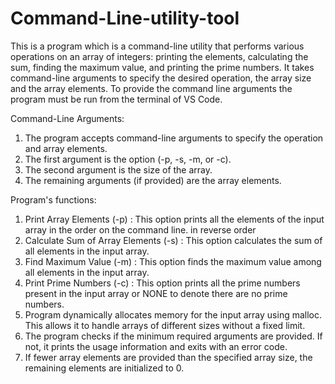 # Command-Line-utility-tool

This is a program which is a command-line utility that performs various operations on an array of integers: printing the elements, calculating the sum, finding the maximum value, and printing the prime numbers. It takes command-line arguments to specify the desired operation, the array size and the array elements. To provide the command line arguments the program must be run from the terminal of VS Code.

Command-Line Arguments:
1. The program accepts command-line arguments to specify the operation and array elements.
2. The first argument is the option (-p, -s, -m, or -c).
3. The second argument is the size of the array.
4. The remaining arguments (if provided) are the array elements.

Program's functions:
1. Print Array Elements (-p) : This option prints all the elements of the input array in the order on the command line. in reverse order
2. Calculate Sum of Array Elements (-s) : This option calculates the sum of all elements in the input array.
3. Find Maximum Value (-m) : This option finds the maximum value among all elements in the input array.
4. Print Prime Numbers (-c) : This option prints all the prime numbers present in the input array or NONE to denote there are no prime numbers.
5. Program dynamically allocates memory for the input array using malloc. This allows it to handle arrays of different sizes without a fixed limit.
6. The program checks if the minimum required arguments are provided. If not, it prints the usage information and exits with an error code.
7. If fewer array elements are provided than the specified array size, the remaining elements are initialized to 0.
